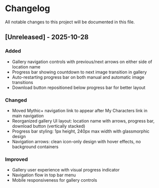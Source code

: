 # Changelog

All notable changes to this project will be documented in this file.

## [Unreleased] - 2025-10-28

### Added
- Gallery navigation controls with previous/next arrows on either side of location name
- Progress bar showing countdown to next image transition in gallery
- Auto-restarting progress bar on both manual and automatic image transitions
- Download button repositioned below progress bar for better layout

### Changed
- Moved Mythic+ navigation link to appear after My Characters link in main navigation
- Reorganized gallery UI layout: location name with arrows, progress bar, download button (vertically stacked)
- Progress bar styling: 1px height, 240px max width with glassmorphic design
- Navigation arrows: clean icon-only design with hover effects, no background containers

### Improved
- Gallery user experience with visual progress indicator
- Navigation flow in top bar menu
- Mobile responsiveness for gallery controls
